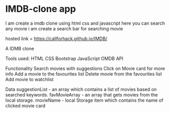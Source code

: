 # IMDB-clone app

I am create a imdb clone using html css and javascript
here you can search any movie
i am create a search bar for searching movie

hosted link = https://callforhack.github.io/IMDB/

A IDMB clone 

Tools used:
HTML
CSS
Bootstrap
JavaScript
OMDB API

Functionality
Search movies with suggestions
Click on Movie card for more info
Add a movie to the favourites list
Delete movie from the favourites list
Add movie to watchlist


Data
suggestionList - an array which contains a list of movies based on searched keywords.
favMovieArray - an array that gets movies from the local storage.
movieName - local Storage item which contains the name of clicked movie card


